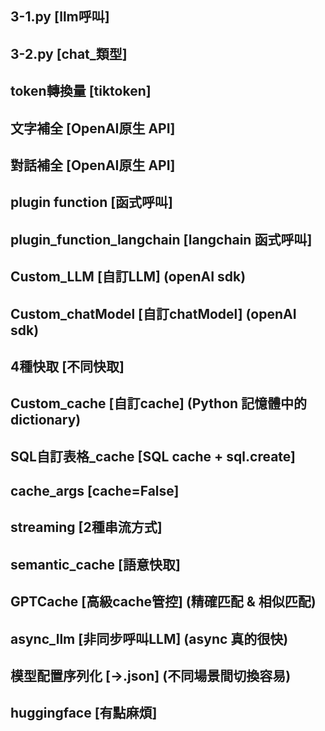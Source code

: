 ## 3-1.py  [llm呼叫]
## 3-2.py  [chat_類型]
## token轉換量  [tiktoken]
## 文字補全  [OpenAI原生 API]
## 對話補全  [OpenAI原生 API]
## plugin function  [函式呼叫]
## plugin_function_langchain  [langchain 函式呼叫]
## Custom_LLM  [自訂LLM] (openAI sdk)
## Custom_chatModel  [自訂chatModel] (openAI sdk)
## 4種快取  [不同快取]
## Custom_cache  [自訂cache] (Python 記憶體中的 dictionary)
## SQL自訂表格_cache  [SQL cache + sql.create]
## cache_args  [cache=False]
## streaming  [2種串流方式]
## semantic_cache  [語意快取]
## GPTCache  [高級cache管控] (精確匹配 & 相似匹配)
## async_llm  [非同步呼叫LLM] (async 真的很快)
## 模型配置序列化 [->.json] (不同場景間切換容易)
## huggingface [有點麻煩]




